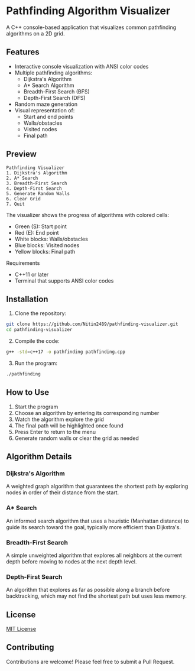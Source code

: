 # Pathfinding Algorithm Visualizer

A C++ console-based application that visualizes common pathfinding algorithms on a 2D grid.

## Features

- Interactive console visualization with ANSI color codes
- Multiple pathfinding algorithms:
  - Dijkstra's Algorithm
  - A* Search Algorithm
  - Breadth-First Search (BFS)
  - Depth-First Search (DFS)
- Random maze generation
- Visual representation of:
  - Start and end points
  - Walls/obstacles
  - Visited nodes
  - Final path

## Preview

```
Pathfinding Visualizer
1. Dijkstra's Algorithm
2. A* Search
3. Breadth-First Search
4. Depth-First Search
5. Generate Random Walls
6. Clear Grid
7. Quit
```

The visualizer shows the progress of algorithms with colored cells:
- Green (S): Start point
- Red (E): End point
- White blocks: Walls/obstacles
- Blue blocks: Visited nodes
- Yellow blocks: Final path

Requirements

- C++11 or later
- Terminal that supports ANSI color codes

## Installation

1. Clone the repository:
```bash
git clone https://github.com/Nitin2489/pathfinding-visualizer.git
cd pathfinding-visualizer
```

2. Compile the code:
```bash
g++ -std=c++17 -o pathfinding pathfinding.cpp
```

3. Run the program:
```bash
./pathfinding
```

## How to Use

1. Start the program
2. Choose an algorithm by entering its corresponding number
3. Watch the algorithm explore the grid
4. The final path will be highlighted once found
5. Press Enter to return to the menu
6. Generate random walls or clear the grid as needed

## Algorithm Details

### Dijkstra's Algorithm
A weighted graph algorithm that guarantees the shortest path by exploring nodes in order of their distance from the start.

### A* Search
An informed search algorithm that uses a heuristic (Manhattan distance) to guide its search toward the goal, typically more efficient than Dijkstra's.

### Breadth-First Search
A simple unweighted algorithm that explores all neighbors at the current depth before moving to nodes at the next depth level.

### Depth-First Search
An algorithm that explores as far as possible along a branch before backtracking, which may not find the shortest path but uses less memory.

## License

[MIT License](LICENSE)

## Contributing

Contributions are welcome! Please feel free to submit a Pull Request. 
